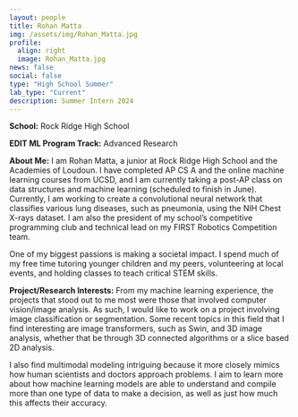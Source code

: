 ```yaml
---
layout: people
title: Rohan Matta
img: /assets/img/Rohan_Matta.jpg
profile:
  align: right
  image: Rohan_Matta.jpg
news: false
social: false
type: "High School Summer"
lab_type: "Current"
description: Summer Intern 2024
---
```


**School:** Rock Ridge High School

**EDIT ML Program Track:**
Advanced Research

**About Me:**
I am Rohan Matta, a junior at Rock Ridge High School and the Academies of Loudoun. I have completed AP CS A and the online machine learning courses from UCSD, and I am currently taking a post-AP class on data structures and machine learning (scheduled to finish in June). Currently, I am working to create a convolutional neural network that classifies various lung diseases, such as pneumonia, using the NIH Chest X-rays dataset. I am also the president of my school’s competitive programming club and technical lead on my FIRST Robotics Competition team.

One of my biggest passions is making a societal impact. I spend much of my free time tutoring younger children and my peers, volunteering at local events, and holding classes to teach critical STEM skills.

**Project/Research Interests:**
From my machine learning experience, the projects that stood out to me most were those that involved computer vision/image analysis. As such, I would like to work on a project involving image classification or segmentation. Some recent topics in this field that I find interesting are image transformers, such as Swin, and 3D image analysis, whether that be through 3D connected algorithms or a slice based 2D analysis.

I also find multimodal modeling intriguing because it more closely mimics how human scientists and doctors approach problems. I aim to learn more about how machine learning models are able to understand and compile more than one type of data to make a decision, as well as just how much this affects their accuracy.
    